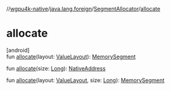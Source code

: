 //[wgpu4k-native](../../../index.md)/[java.lang.foreign](../index.md)/[SegmentAllocator](index.md)/[allocate](allocate.md)

# allocate

[android]\
fun [allocate](allocate.md)(layout: [ValueLayout](../-value-layout/index.md)): [MemorySegment](../-memory-segment/index.md)

fun [allocate](allocate.md)(size: [Long](https://kotlinlang.org/api/core/kotlin-stdlib/kotlin/-long/index.html)): [NativeAddress](../../ffi/-native-address/index.md)

fun [allocate](allocate.md)(layout: [ValueLayout](../-value-layout/index.md), size: [Long](https://kotlinlang.org/api/core/kotlin-stdlib/kotlin/-long/index.html)): [MemorySegment](../-memory-segment/index.md)